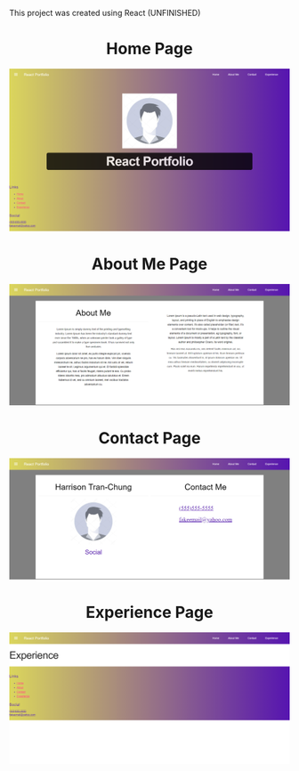 This project was created using React (UNFINISHED)

<h1 align="center"> Home Page </h1>

![](Images/Home.png)

<h1 align="center"> About Me Page </h1>

![](Images/About%20Me.png)

<h1 align="center"> Contact Page </h1>

![](Images/Contact.png)

<h1 align="center"> Experience Page </h1>

![](Images/Experience.png)
